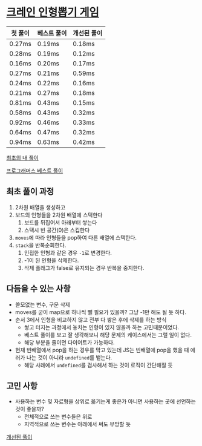# [크레인 인형뽑기 게임](https://programmers.co.kr/learn/courses/30/lessons/64061?language=javascript)

| 첫 풀이 | 베스트 풀이 | 개선된 풀이 |
| ------- | ----------- | ----------- |
| 0.27ms  | 0.19ms      | 0.18ms      |
| 0.28ms  | 0.19ms      | 0.12ms      |
| 0.16ms  | 0.20ms      | 0.17ms      |
| 0.27ms  | 0.21ms      | 0.59ms      |
| 0.24ms  | 0.22ms      | 0.16ms      |
| 0.21ms  | 0.27ms      | 0.18ms      |
| 0.81ms  | 0.43ms      | 0.15ms      |
| 0.58ms  | 0.43ms      | 0.32ms      |
| 0.92ms  | 0.46ms      | 0.33ms      |
| 0.64ms  | 0.47ms      | 0.32ms      |
| 0.94ms  | 0.63ms      | 0.42ms      |

[최초의 내 풀이](https://github.com/cckn/TIL/blob/master/algorithm/2020/%ED%81%AC%EB%A0%88%EC%9D%B8%20%EC%9D%B8%ED%98%95%EB%BD%91%EA%B8%B0/20201208_1.js)

[프로그래머스 베스트 풀이](https://github.com/cckn/TIL/blob/master/algorithm/2020/%ED%81%AC%EB%A0%88%EC%9D%B8%20%EC%9D%B8%ED%98%95%EB%BD%91%EA%B8%B0/ref.js)

## 최초 풀이 과정

1. 2차원 배열을 생성하고
2. 보드의 인형들을 2차원 배열에 스택한다
   1. 보드를 뒤집어서 아래부터 쌓는다
   2. 스택시 빈 공간(0)은 스킵한다
3. `moves`에 따라 인형들을 pop하여 다른 배열에 스택한다.
4. `stack`을 반복순회한다.
   1. 인접한 인형과 같은 경우 `-1`로 변경한다.
   2. -1이 된 인형을 삭제한다.
   3. 삭제 플래그가 false로 유지되는 경우 반복을 중지한다.

## 다듬을 수 있는 사항

- 쓸모없는 변수, 구문 삭제
- moves를 굳이 map으로 하나씩 뺄 필요가 있을까? 그냥 -1만 해도 될 듯 하다.
- 순서 3에서 인형을 비교하지 않고 전부 다 쌓은 후에 삭제를 하는 방식
  - 쌓고 터지는 과정에서 놓치는 인형이 있지 않을까 하는 고민때문이었다.
  - 베스트 풀이를 보고 잘 생각해보니 해당 문제의 케이스에서는 그럴 일이 없다.
  - 해당 부분을 줄이면 다이어트가 가능하다.
- 현재 빈배열에서 pop을 하는 경우를 막고 있는데 JS는 빈배열에 pop을 했을 때 에러가 나는 것이 아니라 `undefined`를 뱉는다.
  - 해당 사례에서 `undefined`를 검사해서 하는 것이 로직이 간단해질 듯

## 고민 사항

- 사용하는 변수 및 자료형을 상위로 옮기는게 좋은가 아니면 사용하는 곳에 선언하는 것이 좋을까?
  - 전체적으로 쓰는 변수들은 위로
  - 지역적으로 쓰는 변수는 아래에서 써도 무방할 듯

[개선된 풀이](https://github.com/cckn/TIL/blob/master/algorithm/2020/%ED%81%AC%EB%A0%88%EC%9D%B8%20%EC%9D%B8%ED%98%95%EB%BD%91%EA%B8%B0/20201208_2.js)
